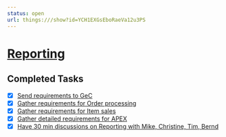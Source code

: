 ```yaml
---
status: open
url: things:///show?id=YCH1EXGsEboRaeVa12u3PS
---
```


# [Reporting](things:///show?id=YCH1EXGsEboRaeVa12u3PS)

## Completed Tasks

- [x] [Send requirements to GeC](things:///show?id=Szwx7HJyrvtELzSM26L8T)
- [x] [Gather requirements for Order processing](things:///show?id=DuvDBBKDdu5ujGZFA8RwNG)
- [x] [Gather requirements for Item sales](things:///show?id=3RQuyDTDnuY6UHtQAHUWGq)
- [x] [Gather detailed requirements for APEX](things:///show?id=MshXuAz5ak7GEabXcbR1Nx)
- [x] [Have 30 min discussions on Reporting with Mike, Christine, Tim, Bernd](things:///show?id=X1MAB3Nu8k6YnHUUGy5UVt)